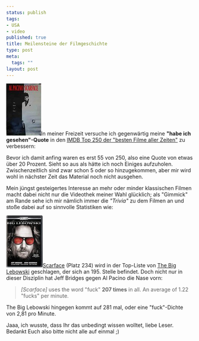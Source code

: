 ```yaml
--- 
status: publish
tags: 
- USA
- video
published: true
title: Meilensteine der Filmgeschichte
type: post
meta: 
  tags: ""
layout: post
---
```

<img id="image720" src="/media/wp/2006/11/scarface-small.jpg" alt="Scarface DVD Cover; Quelle: IMDB" class="alignleft" />In meiner Freizeit versuche ich gegenwärtig meine <strong>"habe ich gesehen"-Quote</strong> in den <a href="http://imdb.com/chart/top">IMDB Top 250 der "besten Filme aller Zeiten"</a> zu verbessern:

Bevor ich damit anfing waren es erst 55 von 250, also eine Quote von etwas über 20 Prozent. Sieht so aus als hätte ich noch Einiges aufzuholen. Zwischenzeitlich sind zwar schon 5 oder so hinzugekommen, aber mir wird wohl in nächster Zeit das Material noch nicht ausgehen.

Mein jüngst gesteigertes Interesse an mehr oder minder klassischen Filmen macht dabei nicht nur die Videothek meiner Wahl glücklich; als "Gimmick" am Rande sehe ich mir nämlich immer die <em>"Trivia"</em> zu dem Filmen an und stoße dabei auf so sinnvolle Statistiken wie:

<img id="image722" src="/media/wp/2006/11/lebowski-small.jpg" alt="The Big Lebowski DVD Cover; Quelle: IMDB" class="alignright" /><a href="http://www.imdb.com/title/tt0086250/">Scarface</a> (Platz 234) wird in der Top-Liste von <a href="http://imdb.com/title/tt0118715/">The Big Lebowski</a> geschlagen, der sich an 195. Stelle befindet. Doch nicht nur in dieser Disziplin hat Jeff Bridges gegen Al Pacino die Nase vorn:

<blockquote><em>[Scarface]</em> uses the word "fuck" <strong>207 times</strong> in all. An average of 1.22 "fucks" per minute.</blockquote>

The Big Lebowski hingegen kommt auf 281 mal, oder eine "fuck"-Dichte von 2,81 pro Minute.

Jaaa, ich wusste, dass Ihr das unbedingt wissen wolltet, liebe Leser. Bedankt Euch also bitte nicht alle auf einmal ;)
